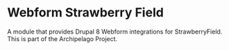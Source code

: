 # Webform Strawberry Field
A module that provides Drupal 8 Webform integrations for StrawberryField. This is part of the Archipelago Project.